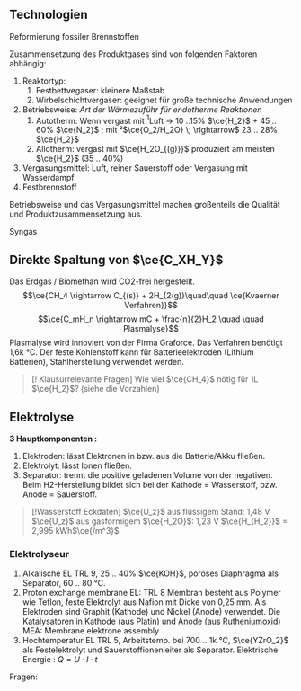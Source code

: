 ## Technologien
Reformierung fossiler Brennstoffen

Zusammensetzung des Produktgases sind von folgenden Faktoren abhängig:
1. Reaktortyp:
	1. Festbettvegaser: kleinere Maßstab
	2. Wirbelschichtvergaser: geeignet für große technische Anwendungen
2. Betriebsweise: *Art der Wärmezuführ für endotherme Reaktionen*
	1. Autotherm: Wenn vergast mit $^1$Luft $\rightarrow$ 10 ..15% $\ce{H_2}$ + 45 .. 60% $\ce{N_2}$ ; mit ²$\ce{O_2/H_2O} \; \rightarrow$ 23 .. 28% $\ce{H_2}$ 
	2. Allotherm: vergast mit $\ce{H_2O_{(g)}}$ produziert am meisten $\ce{H_2}$ (35 .. 40%)
3. Vergasungsmittel: Luft, reiner Sauerstoff oder Vergasung mit Wasserdampf
4. Festbrennstoff

Betriebsweise und das Vergasungsmittel machen großenteils die Qualität und Produktzusammensetzung aus.

Syngas

## Direkte Spaltung von $\ce{C_XH_Y}$
Das Erdgas / Biomethan wird CO2-frei hergestellt.
$$\ce{CH_4 \rightarrow C_{(s)} + 2H_{2(g)}\quad\quad \ce{Kvaerner Verfahren}}$$
$$\ce{C_mH_n \rightarrow mC + \frac{n}{2}H_2 \quad \quad Plasmalyse}$$
Plasmalyse wird innoviert von der Firma Graforce. Das Verfahren benötigt 1,6k °C.
Der feste Kohlenstoff kann für Batterieelektroden (Lithium Batterien), Stahlherstellung verwendet werden.

>[! Klausurrelevante Fragen]
>Wie viel $\ce{CH_4}$ nötig für 1L $\ce{H_2}$? (siehe die Vorzahlen)

## Elektrolyse
**3 Hauptkomponenten :**
1. Elektroden: lässt Elektronen in bzw. aus die Batterie/Akku fließen.
2. Elektrolyt: lässt Ionen fließen.
3. Separator: trennt die positive geladenen Volume von der negativen.
Beim H2-Herstellung bildet sich bei der Kathode = Wasserstoff, bzw. Anode = Sauerstoff.
>[!Wasserstoff Eckdaten]
>$\ce{U_z}$ aus flüssigem Stand: 1,48 V
>$\ce{U_z}$ aus gasformigem $\ce{H_2O}$: 1,23 V
>$\ce{H_{H_2}}$ = 2,995 kWh$\ce{/m^3}$
### Elektrolyseur
1. Alkalische EL
	   TRL 9, 25 .. 40% $\ce{KOH}$, poröses Diaphragma als Separator, 60 .. 80 °C.
2. Proton exchange membrane EL: 
	   TRL 8
	   Membran besteht aus Polymer wie Teflon, feste Elektrolyt aus Nafion mit Dicke von 0,25 mm.
	   Als Elektroden sind Graphit (Kathode) und Nickel (Anode) verwendet.
	   Die Katalysatoren in Kathode (aus Platin) und Anode (aus Rutheniumoxid)
	   MEA: Membrane elektrone assembly
3. Hochtemperatur EL
	   TRL 5, Arbeitstemp. bei 700 .. 1k °C, $\ce{YZrO_2}$ als Festelektrolyt und Sauerstoffionenleiter als Separator.
Elektrische Energie : $Q = U \cdot I \cdot t$

Fragen: 

